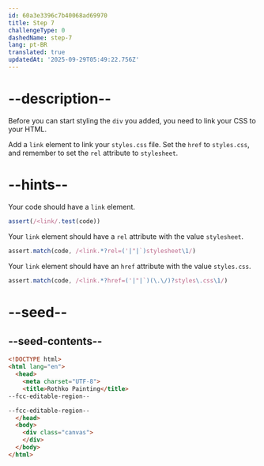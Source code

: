 ```yaml
---
id: 60a3e3396c7b40068ad69970
title: Step 7
challengeType: 0
dashedName: step-7
lang: pt-BR
translated: true
updatedAt: '2025-09-29T05:49:22.756Z'
---
```


# --description--

Before you can start styling the `div` you added, you need to link your CSS to your HTML.

Add a `link` element to link your `styles.css` file. Set the `href` to `styles.css`, and remember to set the `rel` attribute to `stylesheet`.

# --hints--

Your code should have a `link` element.

```js
assert(/<link/.test(code))
```

Your `link` element should have a `rel` attribute with the value `stylesheet`.

```js
assert.match(code, /<link.*?rel=('|"|`)stylesheet\1/)
```

Your `link` element should have an `href` attribute with the value `styles.css`.

```js
assert.match(code, /<link.*?href=('|"|`)(\.\/)?styles\.css\1/)
```

# --seed--

## --seed-contents--

```html
<!DOCTYPE html>
<html lang="en">
  <head>
    <meta charset="UTF-8">
    <title>Rothko Painting</title>
--fcc-editable-region--

--fcc-editable-region--
  </head>
  <body>
    <div class="canvas">
    </div>
  </body>
</html>
```
